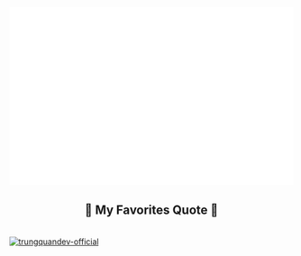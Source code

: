 <a href="#" target="_blank">
  <img src="source/svg/lamnguyen.svg" width="1200" alt="alice" />
</a>
<h2 align="center">📑 My Favorites Quote 📑</h2>
<br>
<a href="#" target="_blank">
  <img src="svg/trungquandev-quotes.svg" width="846" height="150" alt="trungquandev-official" />
</a>